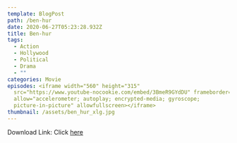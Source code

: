 ```yaml
---
template: BlogPost
path: /ben-hur
date: 2020-06-27T05:23:28.932Z
title: Ben-hur
tags:
  - Action
  - Hollywood
  - Political
  - Drama
  - ""
categories: Movie
episodes: <iframe width="560" height="315"
  src="https://www.youtube-nocookie.com/embed/3BmeR9GYdDU" frameborder="0"
  allow="accelerometer; autoplay; encrypted-media; gyroscope;
  picture-in-picture" allowfullscreen></iframe>
thumbnail: /assets/ben_hur_xlg.jpg
---
```

Download Link: Click [here](https://we.tl/t-52qs6muVKw)